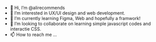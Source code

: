 - 👋 Hi, I’m @alirecommends
- 👀 I’m interested in UX/UI design and web development.  
- 🌱 I’m currently learning Figma, Web and hopefully a framwork!
- 💞️ I’m looking to collaborate on learning simple javascript codes and interactie CSS.
- 📫 How to reach me ...

<!---
alirecommends/alirecommends is a ✨ special ✨ repository because its `README.md` (this file) appears on your GitHub profile.
You can click the Preview link to take a look at your changes.
--->
